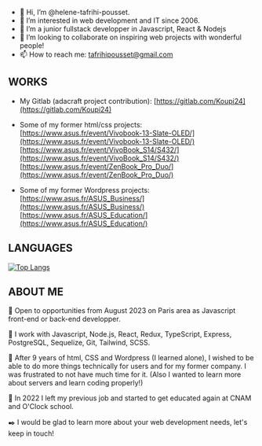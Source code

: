 - 👋 Hi, I’m @helene-tafrihi-pousset.
- 👀 I’m interested in web development and IT since 2006.
- 🌱 I’m a junior fullstack developper in Javascript, React & Nodejs
- 💞️ I’m looking to collaborate on inspiring web projects with wonderful people!
- 📫 How to reach me: tafrihipousset@gmail.com

 ## WORKS
- My Gitlab (adacraft project contribution): [https://gitlab.com/Koupi24](https://gitlab.com/Koupi24)
- Some of my former html/css projects:
[https://www.asus.fr/event/Vivobook-13-Slate-OLED/](https://www.asus.fr/event/Vivobook-13-Slate-OLED/)
[https://www.asus.fr/event/VivoBook_S14/S432/](https://www.asus.fr/event/VivoBook_S14/S432/)
[https://www.asus.fr/event/ZenBook_Pro_Duo/](https://www.asus.fr/event/ZenBook_Pro_Duo/)

- Some of my former Wordpress projects: 
[https://www.asus.fr/ASUS_Business/](https://www.asus.fr/ASUS_Business/)
[https://www.asus.fr/ASUS_Education/](https://www.asus.fr/ASUS_Education/)

<!---https://github.com/helene-tafrihi-pousset
helene-tafrihi-pousset/helene-tafrihi-pousset is a ✨ special ✨ repository because its `README.md` (this file) appears on your GitHub profile.
You can click the Preview link to take a look at your changes.
--->

## LANGUAGES

[![Top Langs](https://github-readme-stats-git-masterrstaa-rickstaa.vercel.app/api/top-langs/?username=helene-tafrihi-pousset)](https://github.com/helene-tafrihi-pousset/github-readme-stats)

## ABOUT ME

📣 Open to opportunities from August 2023 on Paris area as Javascript front-end or back-end developper.

🚀 I work with Javascript, Node.js, React, Redux, TypeScript, Express, PostgreSQL, Sequelize, Git, Tailwind, SCSS.

😤 After 9 years of html, CSS and Wordpress (I learned alone), I wished to be able to do more things technically for users and for my former company. I was frustrated to not have much time for it. (Also I wanted to learn more about servers and learn coding properly!)

📖 In 2022 I left my previous job and started to get educated again at CNAM and O'Clock school.

 ✒️ I would be glad to learn more about your web development needs, let's keep in touch!

